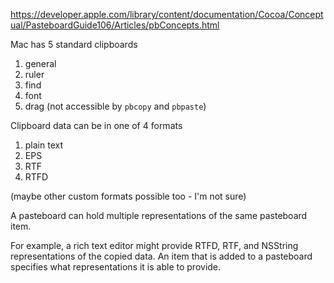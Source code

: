 https://developer.apple.com/library/content/documentation/Cocoa/Conceptual/PasteboardGuide106/Articles/pbConcepts.html

Mac has 5 standard clipboards

1. general
1. ruler
1. find
1. font
1. drag (not accessible by `pbcopy` and `pbpaste`)

Clipboard data can be in one of 4 formats

1. plain text
1. EPS
1. RTF
1. RTFD

(maybe other custom formats possible too - I'm not sure)

A pasteboard can hold multiple representations of the same pasteboard item.

For example, a rich text editor might provide RTFD, RTF, and NSString
representations of the copied data. An item that is added to a pasteboard
specifies what representations it is able to provide.
